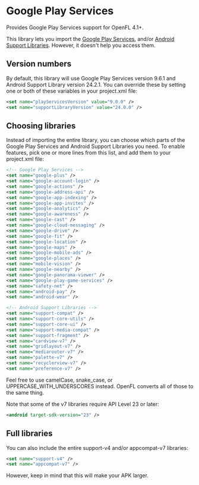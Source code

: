 # Google Play Services

Provides Google Play Services support for OpenFL 4.1+.

This library lets you import the [Google Play Services](https://developers.google.com/android/guides/overview), and/or [Android Support Libraries](https://developer.android.com/topic/libraries/support-library/features.html). However, it doesn't help you access them.

## Version numbers

By default, this library will use Google Play Services version 9.6.1 and Android Support Library version 24.2.1. You can override these by setting one or both of these variables in your project.xml file:

```xml
<set name="playServicesVersion" value="9.0.0" />
<set name="supportLibraryVersion" value="24.0.0" />
```

## Choosing libraries

Instead of importing the entire library, you can choose which parts of the Google Play Services and Android Support Libraries you need. To enable features, pick one or more lines from this list, and add them to your project.xml file:

```xml
<!-- Google Play Services -->
<set name="google-plus" />
<set name="google-account-login" />
<set name="google-actions" />
<set name="google-address-api" />
<set name="google-app-indexing" />
<set name="google-app-invites" />
<set name="google-analytics" />
<set name="google-awareness" />
<set name="google-cast" />
<set name="google-cloud-messaging" />
<set name="google-drive" />
<set name="google-fit" />
<set name="google-location" />
<set name="google-maps" />
<set name="google-mobile-ads" />
<set name="google-places" />
<set name="mobile-vision" />
<set name="google-nearby" />
<set name="google-panorama-viewer" />
<set name="google-play-game-services" />
<set name="safety-net" />
<set name="android-pay" />
<set name="android-wear" />

<!-- Android Support Libraries -->
<set name="support-compat" />
<set name="support-core-utils" />
<set name="support-core-ui" />
<set name="support-media-compat" />
<set name="support-fragment" />
<set name="cardview-v7" />
<set name="gridlayout-v7" />
<set name="mediarouter-v7" />
<set name="palette-v7" />
<set name="recyclerview-v7" />
<set name="preference-v7" />
```

Feel free to use camelCase, snake_case, or UPPERCASE_WITH_UNDERSCORES instead. OpenFL converts all of those to the same thing.

Note that some of the v7 libraries require API Level 23 or later:

```xml
<android target-sdk-version="23" />
```

## Full libraries

You can also include the entire support-v4 and/or appcompat-v7 libraries:

```xml
<set name="support-v4" />
<set name="appcompat-v7" />
```

However, keep in mind that this will make your APK larger.
